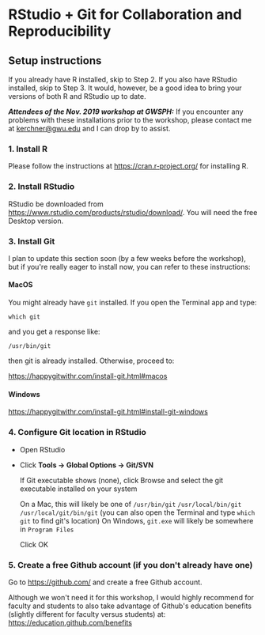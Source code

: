# RStudio + Git for Collaboration and Reproducibility

## Setup instructions

If you already have R installed, skip to Step 2.  If you also have RStudio installed, skip to Step 3.  It would, however, be a good idea to bring your versions of both R and RStudio up to date.

***Attendees of the Nov. 2019 workshop at GWSPH:*** If you encounter any problems with these installations prior to the workshop, please contact me at kerchner@gwu.edu and I can drop by to assist.

### 1. Install R

Please follow the instructions at https://cran.r-project.org/ for installing R.

### 2. Install RStudio

RStudio be downloaded from https://www.rstudio.com/products/rstudio/download/. You will need the free Desktop version.

### 3. Install Git

I plan to update this section soon (by a few weeks before the workshop), but if you're really eager to install now, you can refer to these instructions:

#### MacOS

You might already have `git` installed.  If you open the Terminal app and type:

`which git`

and you get a response like:

`/usr/bin/git`

then git is already installed.  Otherwise, proceed to:

https://happygitwithr.com/install-git.html#macos

#### Windows

https://happygitwithr.com/install-git.html#install-git-windows

### 4. Configure Git location in RStudio

* Open RStudio
* Click **Tools -> Global Options -> Git/SVN**

  If Git executable shows (none), click Browse and select the git executable installed on your system

  On a Mac, this will likely be one of
  `/usr/bin/git`
  `/usr/local/bin/git`
  `/usr/local/git/bin/git`
  (you can also open the Terminal and type `which git` to find git's location)
  On Windows, `git.exe` will likely be somewhere in `Program Files`
  
  Click OK

### 5. Create a free Github account (if you don't already have one)

Go to https://github.com/ and create a free Github account.

Although we won't need it for this workshop, I would highly recommend for faculty and students to also take advantage of Github's education benefits (slightly different for faculty versus students) at: https://education.github.com/benefits 


